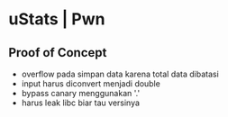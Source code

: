 # uStats | Pwn

## Proof of Concept
- overflow pada simpan data karena total data dibatasi
- input harus diconvert menjadi double
- bypass canary menggunakan '.'
- harus leak libc biar tau versinya